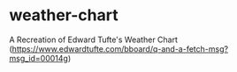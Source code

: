 # weather-chart
A Recreation of Edward Tufte's Weather Chart (https://www.edwardtufte.com/bboard/q-and-a-fetch-msg?msg_id=00014g)
